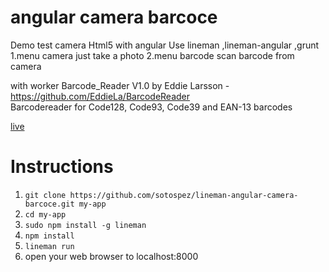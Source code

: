 # angular camera barcoce

Demo test camera Html5 with angular
Use lineman ,lineman-angular ,grunt
1.menu camera just take a photo 
2.menu barcode scan barcode from camera 

with worker Barcode_Reader V1.0 by Eddie Larsson -  https://github.com/EddieLa/BarcodeReader<br>
Barcodereader for Code128, Code93, Code39 and EAN-13 barcodes 

[live](http://sotos.gr/demos/test/lineman-angular-camera-barcode)

# Instructions
1. `git clone https://github.com/sotospez/lineman-angular-camera-barcoce.git my-app`
2. `cd my-app`
3. `sudo npm install -g lineman`
4. `npm install`
5. `lineman run`
6. open your web browser to localhost:8000
